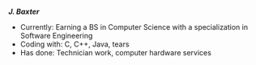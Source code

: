 _**J. Baxter**_

- Currently: Earning a BS in Computer Science with a specialization in Software Engineering
- Coding with: C, C++, Java, tears
- Has done: Technician work, computer hardware services

<!---
Jaye-Bee/Jaye-Bee is a ✨ special ✨ repository because its `README.md` (this file) appears on your GitHub profile.
You can click the Preview link to take a look at your changes.
--->
